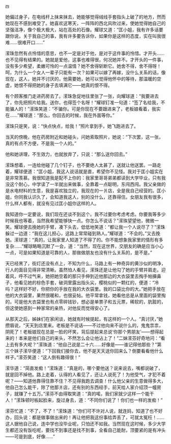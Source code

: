     四 

   她偏过身子，在电线杆上抹来抹去，她能够觉得绒线手套指头上破了的地方，然而她现在不感到难受了。她喜欢这寒天，一阵阵的西北风吹过来，使她觉得她自己的坚强洁净，像个极大极大，站在高处的石像。耀球又道：“匡小姐，我有许多话要跟你说，关于我自己的事，我有许多要告诉你，如果你是这样的态度，实在叫我很难……很难开口……”

   潆珠忽然有点怜惜的意思，也不一定是对于他，是对于这件事的怜惜。才开头……也不见得有结果的。她就是爱他，这事也难得很，何况她并不。才开头的一件事，没有多少希望，柔嫩可怜的一点温情？她不舍得斩断它。她舍不得，舍不得呀！呵，为什么一个女人一辈子只能有一次？如果可以嫁了再嫁，没什么关系的话，像现在，这人，她并不讨厌的，他需要她，她可以觉得他怀中的等待，那温暖的空虚，她恨不得把她的身子去填满它——她真的恨不得。

   有个顾客推门走进药房去了。潆珠急促地往里张了一张，向耀球道：“我要进去了，你先把照片给我。送你，也得签个名呀！”耀球钉准一句道：“签了名给我，不能骗人的！”潆珠笑道：“不骗你。可是你现在不要跟进来了，老板娘看着，我实在……”耀球道：“那么，你回去的时候，我在外面等你。”

   潆珠只是笑，说：“快点快点，给我！”照片拿到手，她飞跑进去了。

   当天的傍晚，他在药房附近和她碰头，问她索取照片，她说：“下次罢，这一张，真的有点不方便，不是我一个人的。”

   他和她讲理，不生效力，也就放弃了，只说：“那么送你回去。”

   潆珠想着，一连给他碰了几个钉子，也不要绝人太甚了，送就让他送罢。一路走着，耀球便道：“匡小姐，我这人说话就是直，希望你不见怪。我对于匡小姐实在是非常羡慕。我很知道我是配不上你的：我家里哥哥弟弟都读到大学毕业，只有我没这个耐心，中学读了一半就出来做事，全靠着一点聪明，东闯西闯。我父亲做的是水电材料的生意，我是喜欢独立的，我现在的一爿店，全是我自己经营的。匡小姐，你同我认识久了，会知道我这人，别的没什么，还靠得住。女朋友我有很多，什么样人都有，就没有见过匡小姐你这样的人。

   我知道你一定要说，我们现在还谈不到这个。我不过要你考虑考虑。你要我等多少时候我也等着，当然我希望能够快一点。你怎么不说话？”潆珠望望他，微微一笑。耀球便去挽她的手臂，凑下头去，低低地笑道：“都让我一个人说尽了？”潆珠躲过一边道：“我在这儿担心，这路上常常碰到熟人。”耀球道：“不会的。”又去挽她。潆球道：“真的，让我家里人知道了不得了的。你不能想象我家里的情形有多复杂……”耀球略略沉默了一会，道：“当然，现在这世界，交朋友的确是应当小心一点，可是如果知道是可靠的人，那做做朋友也没有什么关系的，是不是。”

   天已经黑了，街灯还没有点上，不知为什么，马路上有一种奇异的黄沙似的明净，行人的面目见得非常清晰。虽然怕人看见，潆珠还是让他勾了她的手臂并肩走。迎着风，呼不过气来，她把她空着的那只手伸到近他那边的大衣袋里去掏手帕擤鼻子，他看见她的棕色手套，破洞里露出指头尖，樱桃似的一颗红的，便道：“冷吗？这样好不好，你把你的手放在我的大衣袋里。我的口袋比你的大。”她把手放在他的大衣袋里，果然很暖和，也很妥帖。他平常拿钱，她看他总是从里面的袋里掏的，可是他大衣袋里也有点零碎钱钞，想必是单票子和五元票，稀软的，肮脏的，但这使她感到一种家常的亲热，对他反而觉得安心了。

   从那天之后，姊妹们在家闲谈，她就有时候提起，有这样的一个人。“真讨厌，”她攒眉说，“天天到店里来。老板是不说话——不过他向来不说什么的，鬼鬼祟祟，阴死了！老板娘现在总是一脸的坏笑，背后提起来总说‘你那个男朋友’——想得起来的！本来是他们自己的来头，不然怎么会让他沾上了！”二妹潆芬好奇地问：“看上去有多大呢？”潆珠道：“他自己说是二十六……好像是——谁记得他那些？”第三个妹子潆华便道：“下回我们接你去，他不是天天送你回来么？倒要看看他什么样子。”潆芬笑道：“这人倒有趣得很！”

   潆华道：“简直发痴！”潆珠道：“真是的，哪个要他送？说来说去，嘴都说破了，就是回不掉他。路上走着，认得的人看见了，还让人说死了！为他受气，才犯不着呢？——知道他靠得住靠不住？不见得我跑去调查！什么他父亲的生意做得多大，他自己怎么能干，除了他那爿店，还有别的东西经手，前天给人家介绍顶一幢房子，就赚了十五万。”潆芬不由得取笑道：“真的喏，我们家就少这样一个能干人！”潆珠顿时板起脸来，旋过身去，道：“不同你们说了！你们也一样的发痴！”

   潆芬忙道：“不了，不了！”潆珠道：“你们可不许对人说，就连妈，知道了也不好办，回头说：都是做事做出来的！再让他把我这份事给弄丢了，可就太冤枉！……这人据他自己说，连中学也没毕业呢，只怕还不如我。当然现在这时候，多少大学生都还没有饭吃呢，要找不到事还是找不到事，全看自己能耐，顶要紧的是有冲头——可是到底，好像……”

